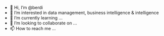 - 👋 Hi, I’m @berdi
- 👀 I’m interested in data management, business intelligence & intelligence
- 🌱 I’m currently learning ...
- 💞️ I’m looking to collaborate on ...
- 📫 How to reach me ...

<!---
berdidata/berdidata is a ✨ special ✨ repository because its `README.md` (this file) appears on your GitHub profile.
You can click the Preview link to take a look at your changes.
--->
